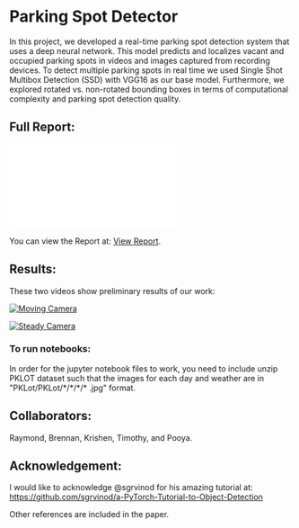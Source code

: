 # Parking Spot Detector

In this project, we developed a real-time parking spot detection system that uses a deep neural network. This model predicts and localizes vacant and occupied parking spots in videos and images captured from recording devices. To detect multiple parking spots in real time we used Single Shot Multibox Detection (SSD) with VGG16 as our base model. Furthermore, we explored rotated vs. non-rotated bounding boxes in terms of computational complexity and parking spot detection quality.


## Full Report:

<object data="ParkingSpotDetectionReport.pdf" type="application/pdf" width="700px" height="700px">
    <embed src="ParkingSpotDetectionReport.pdf">
        <p>You can view the Report at: <a href="ParkingSpotDetectionReport.pdf">View Report</a>.</p>
    </embed>
</object>


## Results:

These two videos show preliminary results of our work:

[![Moving Camera](http://img.youtube.com/vi/exzxPoTZhBI/0.jpg)](http://www.youtube.com/watch?v=exzxPoTZhBI)

[![Steady Camera](http://img.youtube.com/vi/yiqaW-X2kuE/0.jpg)](http://www.youtube.com/watch?v=yiqaW-X2kuE)


### To run notebooks:

In order for the jupyter notebook files to work, you need to include unzip PKLOT dataset such that the images for each day and weather are in "PKLot/PKLot/\*/\*/\*/\* .jpg" format.


## Collaborators:

Raymond, Brennan, Krishen, Timothy, and Pooya.


## Acknowledgement:

I would like to acknowledge @sgrvinod for his amazing tutorial at: https://github.com/sgrvinod/a-PyTorch-Tutorial-to-Object-Detection 

Other references are included in the paper.


